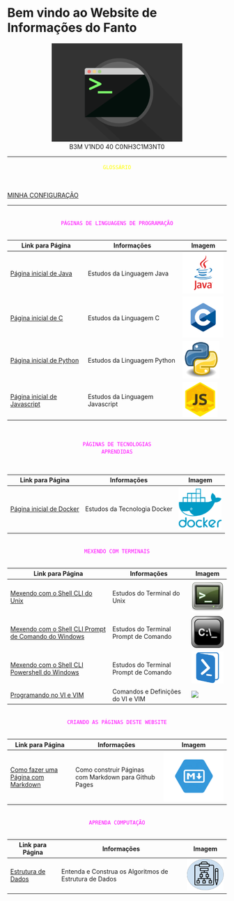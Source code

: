 # Bem vindo ao Website de Informações do Fanto

<center>
  <img src="img/terminal.gif" width="300">
</center>

<center>
    B3M V1ND0 40 C0NH3C1M3NT0
</center>

---

<center>
<code style="color:yellow">GLOSSÁRIO</code>
</center>
<br>
<br>



[MINHA CONFIGURAÇÃO](pages/tut_config/home.md)


---

<br>

<center>
  <code style="color : magenta">PÁGINAS DE LINGUAGENS DE PROGRAMAÇÃO</code>
</center>

<br>

Link para Página|Informações|Imagem
|---|---|---|
[Página inicial de Java](pages/prog_java/home.md)|Estudos da Linguagem Java|<img src="img/java-icon.jpg" width="100">
[Página inicial de C](pages/prog_c/home.md)| Estudos da Linguagem C|<img src="img/c-icon.png" width="100">
[Página inicial de Python](pages/prog_python/home.md)| Estudos da Linguagem Python|<img src="img/python-icon.jpg" width="85">
[Página inicial de Javascript](pages/prog_js/home.md)| Estudos da Linguagem Javascript|<img src="img/js-icon.jpeg" width="80">

<br>

<center>

  <code style="color : magenta">PÁGINAS DE TECNOLOGIAS APRENDIDAS</code>
</center>

<br>

Link para Página|Informações|Imagem
|---|---|---|
[Página inicial de Docker](pages/org_docker/home.md)| Estudos da Tecnologia Docker|<img src="img/docker-icon.png" width="100">

<br>

<center>
  <code style="color : magenta">MEXENDO COM TERMINAIS</code>
</center>

<br>

Link para Página|Informações|Imagem
|---|---|---|
[Mexendo com o Shell CLI do Unix](pages/term_unix/home.md)| Estudos do Terminal do Unix|<img src="img/linux-terminal.png" width="100">
[Mexendo com o Shell CLI Prompt de Comando do Windows](pages/term_prompt/home.md)| Estudos do Terminal Prompt de Comando|<img src="img/win-terminal.png" width="100">
[Mexendo com o Shell CLI Powershell do Windows](pages/term_powershell/home.md)| Estudos do Terminal Prompt de Comando|<img src="img/power-terminal.png" width="100">
[Programando no VI e VIM](pages/vi_vim/home.md)| Comandos e Definições do VI e VIM|<img src="img/vim_icon.ico">

<br>

<center>
  <code style="color : magenta">CRIANDO AS PÁGINAS DESTE WEBSITE</code>
</center>

<br>

Link para Página|Informações|Imagem
|---|---|---|
[Como fazer uma Página com Markdown](pages/tut_pages/home.md)|Como construir Páginas com Markdown para Github Pages|<img src="img/md-icon.png" width="300">

<br>

<center>
  <code style="color : magenta">APRENDA COMPUTAÇÃO</code>
</center>

<br>

Link para Página|Informações|Imagem
|---|---|---|
[Estrutura de Dados](pages/tut_ds/home.md)| Entenda e Construa os Algoritmos de Estrutura de Dados|<img src="img/ds_icon.png" width="100">
